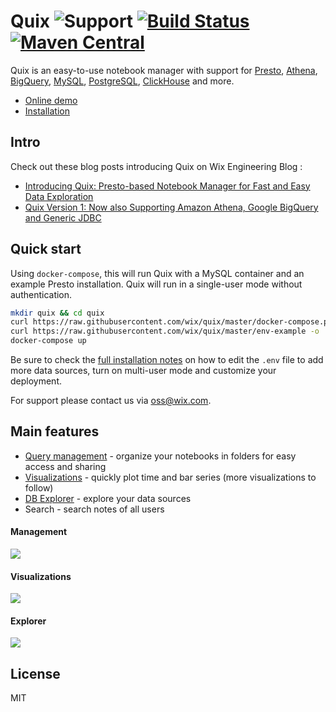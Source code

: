 # Quix ![Support](https://img.shields.io/npm/l/@wix/quix-client) [![Build Status](https://travis-ci.com/wix/quix.svg?branch=master)](https://travis-ci.com/wix/quix) [![Maven Central](https://maven-badges.herokuapp.com/maven-central/com.wix/quix-api_2.13/badge.svg)](https://maven-badges.herokuapp.com/maven-central/com.wix/quix-api_2.13)

Quix is an easy-to-use notebook manager with support for [Presto](https://wix.github.io/quix/docs/presto), [Athena](https://wix.github.io/quix/docs/athena), [BigQuery](https://wix.github.io/quix/docs/bigquery), [MySQL](https://wix.github.io/quix/docs/mysql), [PostgreSQL](https://wix.github.io/quix/docs/postgresql), [ClickHouse](https://wix.github.io/quix/docs/clickhouse) and more.

* [Online demo](https://quix-demo.io/)
* [Installation](https://wix.github.io/quix/docs/installation)

## Intro
Check out these blog posts introducing Quix on Wix Engineering Blog : 
* [Introducing Quix: Presto-based Notebook Manager for Fast and Easy Data Exploration ](https://www.wix.engineering/post/introducing-quix-presto-based-notebook-manager-for-fast-and-easy-data-exploration)
* [Quix Version 1: Now also Supporting Amazon Athena, Google BigQuery and Generic JDBC](https://www.wix.engineering/post/quix-version-1-now-also-supporting-amazon-athena-google-bigquery-and-generic-jdbc)

## Quick start
Using `docker-compose`, this will run Quix with a MySQL container and an example Presto installation. Quix will run in a single-user mode without authentication. 

```bash
mkdir quix && cd quix
curl https://raw.githubusercontent.com/wix/quix/master/docker-compose.prebuilt.yml -o docker-compose.yml
curl https://raw.githubusercontent.com/wix/quix/master/env-example -o .env
docker-compose up
```

Be sure to check the [full installation notes](https://wix.github.io/quix/docs/installation) on how to edit the `.env` file to add more data sources, turn on multi-user mode and customize your deployment.

For support please contact us via [oss@wix.com](mailto:oss@wix.com).

## Main features
- [Query management](#Management) - organize your notebooks in folders for easy access and sharing
- [Visualizations](#Visualizations) - quickly plot time and bar series (more visualizations to follow)
- [DB Explorer](#Explorer) - explore your data sources
- Search - search notes of all users

#### Management
![](documentation/docs/assets/management.gif)

#### Visualizations
![](documentation/docs/assets/chart.gif)

#### Explorer
![](documentation/docs/assets/db.gif)

## License
MIT
